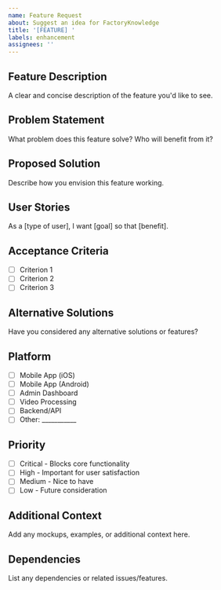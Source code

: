 ```yaml
---
name: Feature Request
about: Suggest an idea for FactoryKnowledge
title: '[FEATURE] '
labels: enhancement
assignees: ''
---
```


## Feature Description
A clear and concise description of the feature you'd like to see.

## Problem Statement
What problem does this feature solve? Who will benefit from it?

## Proposed Solution
Describe how you envision this feature working.

## User Stories
As a [type of user], I want [goal] so that [benefit].

## Acceptance Criteria
- [ ] Criterion 1
- [ ] Criterion 2
- [ ] Criterion 3

## Alternative Solutions
Have you considered any alternative solutions or features?

## Platform
- [ ] Mobile App (iOS)
- [ ] Mobile App (Android)
- [ ] Admin Dashboard
- [ ] Video Processing
- [ ] Backend/API
- [ ] Other: ___________

## Priority
- [ ] Critical - Blocks core functionality
- [ ] High - Important for user satisfaction
- [ ] Medium - Nice to have
- [ ] Low - Future consideration

## Additional Context
Add any mockups, examples, or additional context here.

## Dependencies
List any dependencies or related issues/features.